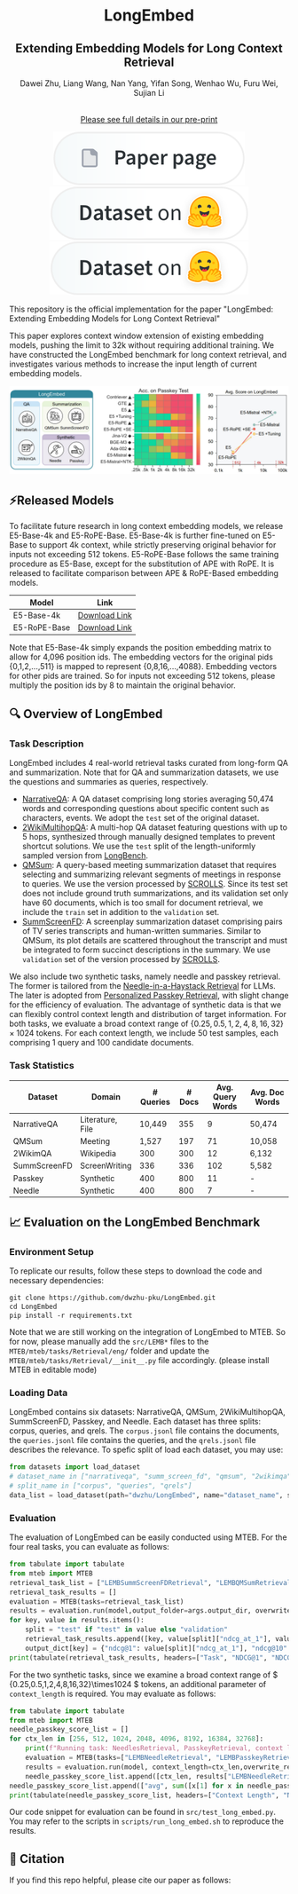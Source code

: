 <!-- # LongEmbed: Extending Embedding Models for Long Context Retrieval -->
# <div align="center">LongEmbed</div>
##  <div align="center">Extending Embedding Models for Long Context Retrieval</div>

<div align="center">Dawei Zhu, Liang Wang, Nan Yang, Yifan Song, Wenhao Wu, Furu Wei, Sujian Li
<br><br>

[Please see full details in our pre-print](assets/LongEmbed_v0417.pdf)
</div> 
<div align="center">
<a href=""><img src="assets/paper-page-xl.svg" alt="Paper page on HF"></a>
<a href="https://huggingface.co/datasets/dwzhu/LongEmbed"><img src="assets/dataset-on-hf-xl.svg" alt="Dataset on HF"></a>
<a href="https://huggingface.co/dwzhu/e5rope-base"><img src="assets/dataset-on-hf-xl.svg" alt="Model on HF"></a>
</div>

This repository is the official implementation for the paper "LongEmbed: Extending Embedding Models for Long Context Retrieval"

This paper explores context window extension of existing embedding models, pushing the limit to 32k without requiring additional training. We have constructed the LongEmbed benchmark for long context retrieval, and investigates various methods to increase the input length of current embedding models.

![LongEmbed](assets/repo_figure.jpg)

## ⚡Released Models

To facilitate future research in long context embedding models, we release E5-Base-4k and E5-RoPE-Base. E5-Base-4k is further fine-tuned on E5-Base to support 4k context, while strictly preserving original behavior for inputs not exceeding 512 tokens. E5-RoPE-Base follows the same training procedure as E5-Base, except for the substitution of APE with RoPE. It is released to facilitate comparison between APE \& RoPE-Based embedding models.

| Model | Link |
| --- | --- |
| E5-Base-4k | [Download Link](https://huggingface.co/dwzhu/e5-base-4k) |
| E5-RoPE-Base | [Download Link](https://huggingface.co/dwzhu/e5rope-base) |

Note that E5-Base-4k simply expands the position embedding matrix to allow for 4,096 position ids. The embedding vectors for the original pids {0,1,2,...,511} is mapped to represent {0,8,16,...,4088}. Embedding vectors for other pids are trained. So for inputs not exceeding 512 tokens, please multiply the position ids by 8 to maintain the original behavior. 

## 🔍 Overview of LongEmbed

### Task Description

LongEmbed includes 4 real-world retrieval tasks curated from long-form QA and summarization. Note that for QA and summarization datasets, we use the questions and summaries as queries, respectively.

- [NarrativeQA](https://huggingface.co/datasets/narrativeqa): A QA dataset comprising long stories averaging 50,474 words and corresponding questions about specific content such as characters, events. We adopt the `test` set of the original dataset.
- [2WikiMultihopQA](https://huggingface.co/datasets/THUDM/LongBench/viewer/2wikimqa_e): A multi-hop QA dataset featuring questions with up to 5 hops, synthesized through manually designed templates to prevent shortcut solutions. We use the `test` split of the length-uniformly sampled version from [LongBench](https://huggingface.co/datasets/THUDM/LongBench).
- [QMSum](https://huggingface.co/datasets/tau/scrolls/blob/main/qmsum.zip): A query-based meeting summarization dataset that requires selecting and summarizing relevant segments of meetings in response to queries. We use the version processed by [SCROLLS](https://huggingface.co/datasets/tau/scrolls). Since its test set does not include ground truth summarizations, and its validation set only have 60 documents, which is too small for document retrieval, we include the `train` set in addition to the `validation` set.
- [SummScreenFD](https://huggingface.co/datasets/tau/scrolls/blob/main/summ_screen_fd.zip): A screenplay summarization dataset comprising pairs of TV series transcripts and human-written summaries. Similar to QMSum, its plot details are scattered throughout the transcript and must be integrated to form succinct descriptions in the summary. We use `validation` set of the version processed by [SCROLLS](https://huggingface.co/datasets/tau/scrolls).

We also include two synthetic tasks, namely needle and passkey retrieval. The former is tailored from the [Needle-in-a-Haystack Retrieval](https://github.com/gkamradt/LLMTest_NeedleInAHaystack) for LLMs. The later is adopted from [Personalized Passkey Retrieval](https://huggingface.co/datasets/intfloat/personalized_passkey_retrieval), with slight change for the efficiency of evaluation. The advantage of synthetic data is that we can flexibly control context length and distribution of target information. For both tasks, we evaluate a broad context range of $\{0.25,0.5,1,2,4,8,16,32\}\times1024$ tokens. For each context length, we include 50 test samples, each comprising 1 query and 100 candidate documents.


### Task Statistics

| Dataset | Domain | # Queries | # Docs | Avg. Query Words | Avg. Doc Words |
|---------|--------|-----------|--------|------------------|----------------|
| NarrativeQA | Literature, File | 10,449 | 355 | 9 | 50,474 |
| QMSum | Meeting | 1,527 | 197 | 71 | 10,058 |
| 2WikimQA | Wikipedia | 300 | 300 | 12 | 6,132 |
| SummScreenFD | ScreenWriting | 336 | 336 | 102 | 5,582 |
| Passkey | Synthetic | 400 | 800 | 11 | - |
| Needle | Synthetic | 400 | 800 | 7 | - |

## 📈 Evaluation on the LongEmbed Benchmark

### Environment Setup

To replicate our results, follow these steps to download the code and necessary dependencies:
```
git clone https://github.com/dwzhu-pku/LongEmbed.git
cd LongEmbed
pip install -r requirements.txt
```
Note that we are still working on the integration of LongEmbed to MTEB. So for now, please manually add the `src/LEMB*` files to the `MTEB/mteb/tasks/Retrieval/eng/` folder and update the `MTEB/mteb/tasks/Retrieval/__init__.py` file accordingly. (please install MTEB in editable mode)

### Loading Data
LongEmbed contains six datasets: NarrativeQA, QMSum, 2WikiMultihopQA, SummScreenFD, Passkey, and Needle. Each dataset has three splits: corpus, queries, and qrels. The `corpus.jsonl` file contains the documents, the `queries.jsonl` file contains the queries, and the `qrels.jsonl` file describes the relevance. To spefic split of load each dataset, you may use:

```python
from datasets import load_dataset
# dataset_name in ["narrativeqa", "summ_screen_fd", "qmsum", "2wikimqa", "passkey", "needle"]
# split_name in ["corpus", "queries", "qrels"]
data_list = load_dataset(path="dwzhu/LongEmbed", name="dataset_name", split="split_name")
```

### Evaluation

The evaluation of LongEmbed can be easily conducted using MTEB. For the four real tasks, you can evaluate as follows:

```python
from tabulate import tabulate
from mteb import MTEB
retrieval_task_list = ["LEMBSummScreenFDRetrieval", "LEMBQMSumRetrieval","LEMBWikimQARetrieval","LEMBNarrativeQARetrieval"]
retrieval_task_results = []
evaluation = MTEB(tasks=retrieval_task_list)
results = evaluation.run(model,output_folder=args.output_dir, overwrite_results=True, batch_size=args.batch_size,verbosity=0)
for key, value in results.items():
	split = "test" if "test" in value else "validation"
	retrieval_task_results.append([key, value[split]["ndcg_at_1"], value[split]["ndcg_at_10"]])
	output_dict[key] = {"ndcg@1": value[split]["ndcg_at_1"], "ndcg@10": value[split]["ndcg_at_10"]}
print(tabulate(retrieval_task_results, headers=["Task", "NDCG@1", "NDCG@10"]))
```

For the two synthetic tasks, since we examine a broad context range of $ \{0.25,0.5,1,2,4,8,16,32\}\times1024 $ tokens, an additional parameter of `context_length` is required. You may evaluate as follows:

```python
from tabulate import tabulate
from mteb import MTEB
needle_passkey_score_list = []
for ctx_len in [256, 512, 1024, 2048, 4096, 8192, 16384, 32768]:
	print(f"Running task: NeedlesRetrieval, PasskeyRetrieval, context length: {ctx_len}")
	evaluation = MTEB(tasks=["LEMBNeedleRetrieval", "LEMBPasskeyRetrieval"])
	results = evaluation.run(model, context_length=ctx_len,overwrite_results=True,batch_size=args.batch_size)
	needle_passkey_score_list.append([ctx_len, results["LEMBNeedleRetrieval"]["test"]["ndcg_at_1"], results["LEMBPasskeyRetrieval"]["test"]["ndcg_at_1"]])
needle_passkey_score_list.append(["avg", sum([x[1] for x in needle_passkey_score_list])/len(context_length_list), sum([x[2] for x in needle_passkey_score_list])/len(context_length_list)])
print(tabulate(needle_passkey_score_list, headers=["Context Length", "Needle-ACC", "Passkey-ACC"]))
```

Our code snippet for evaluation can be found in `src/test_long_embed.py`. You may refer to the scripts in `scripts/run_long_embed.sh` to reproduce the results.



## 🌟 Citation
If you find this repo helpful, please cite our paper as follows:

```bibtex
```

